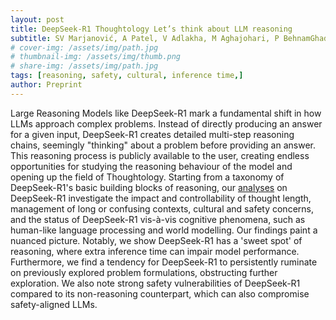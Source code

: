 ```yaml
---
layout: post
title: DeepSeek-R1 Thoughtology Let’s think about LLM reasoning
subtitle: SV Marjanović, A Patel, V Adlakha, M Aghajohari, P BehnamGhader, M Bhatia, A Khandelwal, A Kraft, B Krojer, XH Lù, N Meade, D Shin, A Kazemnejad, G Kamath, M Mosbach, K Stańczak, S Reddy
# cover-img: /assets/img/path.jpg
# thumbnail-img: /assets/img/thumb.png
# share-img: /assets/img/path.jpg
tags: [reasoning, safety, cultural, inference time,]
author: Preprint
---
```


Large Reasoning Models like DeepSeek-R1 mark a fundamental shift in how LLMs approach complex problems. Instead of directly producing an answer for a given input, DeepSeek-R1 creates detailed multi-step reasoning chains, seemingly "thinking" about a problem before providing an answer. This reasoning process is publicly available to the user, creating endless opportunities for studying the reasoning behaviour of the model and opening up the field of Thoughtology. Starting from a taxonomy of DeepSeek-R1's basic building blocks of reasoning, our [analyses](https://mcgill-nlp.github.io/thoughtology/) on DeepSeek-R1 investigate the impact and controllability of thought length, management of long or confusing contexts, cultural and safety concerns, and the status of DeepSeek-R1 vis-à-vis cognitive phenomena, such as human-like language processing and world modelling. Our findings paint a nuanced picture. Notably, we show DeepSeek-R1 has a 'sweet spot' of reasoning, where extra inference time can impair model performance. Furthermore, we find a tendency for DeepSeek-R1 to persistently ruminate on previously explored problem formulations, obstructing further exploration. We also note strong safety vulnerabilities of DeepSeek-R1 compared to its non-reasoning counterpart, which can also compromise safety-aligned LLMs.